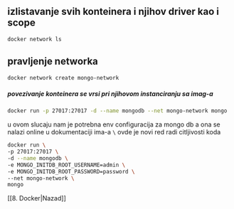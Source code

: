 ## izlistavanje svih konteinera i njihov driver kao i scope
```bash 
docker network ls
```

## pravljenje networka
```bash
docker network create mongo-network
```

##### povezivanje konteinera se vrsi pri njihovom instanciranju sa imag-a
```bash
docker run -p 27017:27017 -d --name mongodb --net mongo-network mongo
```
u ovom slucaju nam je potrebna env configuracija za mongo db a ona se nalazi online u dokumentaciji ima-a    `\` ovde je novi red radi citljivosti koda
```bash
docker run \
-p 27017:27017 \
-d --name mongodb \
-e MONGO_INITDB_ROOT_USERNAME=admin \
-e MONGO_INITDB_ROOT_PASSWORD=password \
--net mongo-network \
mongo
```

[[8. Docker|Nazad]]

